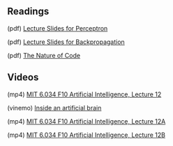 ## Readings

(pdf) [Lecture Slides for Perceptron](https://github.com/Mark-Kramer/BU-MA665-MA666/blob/master/Topic-9%20Neural%20networks/Readings/MA666_Neural_Networks_and_Learning.pdf)

(pdf) [Lecture Slides for Backpropagation](https://github.com/Mark-Kramer/BU-MA665-MA666/blob/master/Topic-9%20Neural%20networks/Readings/MA666_Backpropagation.pdf)

(pdf) [The Nature of Code](https://natureofcode.com/book/chapter-10-neural-networks/)

## Videos

(mp4)  [MIT 6.034 F10 Artificial Intelligence, Lecture 12](https://archive.org/details/MIT6.034F10/MIT6_034F10_lec12_300k.mp4)

(vinemo) [Inside an artificial brain](https://vimeo.com/132700334)

(mp4)  [MIT 6.034 F10 Artificial Intelligence, Lecture 12A](https://archive.org/details/MIT6.034F10/MIT6_034F10_lec12A_300k.mp4)

(mp4)  [MIT 6.034 F10 Artificial Intelligence, Lecture 12B](https://archive.org/details/MIT6.034F10/MIT6_034F10_lec12B_300k.mp4)
